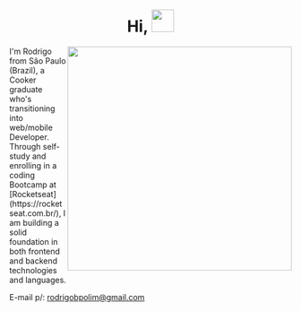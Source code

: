 <h1 align="center">Hi, <img src="https://github.com/sudnyeshtalekar/sudnyeshtalekar/blob/master/Assets/Hi.gif" width="40px"></h1>

<img align="right" src="https://media.giphy.com/media/sk6yL9EGVeAcE/giphy.gif" width="400" />

<p>I'm Rodrigo from São Paulo (Brazil), a Cooker graduate who's transitioning into web/mobile Developer. Through self-study and enrolling in a coding Bootcamp at [Rocketseat](https://rocketseat.com.br/), I am building a solid foundation in both frontend and backend technologies and languages.</p>

E-mail p/: rodrigobpolim@gmail.com


